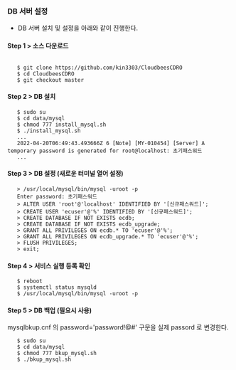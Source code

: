 
### DB 서버 설정

- DB 서버 설치 및 설정을 아래와 같이 진행한다.

#### Step 1 > 소스 다운로드

```console

   $ git clone https://github.com/kin3303/CloudbeesCDRO
   $ cd CloudbeesCDRO
   $ git checkout master
```


#### Step 2 > DB 설치

```console
   $ sudo su
   $ cd data/mysql
   $ chmod 777 install_mysql.sh
   $ ./install_mysql.sh
   ...
   2022-04-20T06:49:43.493666Z 6 [Note] [MY-010454] [Server] A temporary password is generated for root@localhost: 초기패스워드
   ...
```

#### Step 3 > DB 설정 (새로운 터미널 열어 설정)

```console
   > /usr/local/mysql/bin/mysql -uroot -p 
   Enter password: 초기패스워드
   > ALTER USER 'root'@'localhost' IDENTIFIED BY '[신규패스워드]';
   > CREATE USER 'ecuser'@'%' IDENTIFIED BY '[신규패스워드]';
   > CREATE DATABASE IF NOT EXISTS ecdb;
   > CREATE DATABASE IF NOT EXISTS ecdb_upgrade;
   > GRANT ALL PRIVILEGES ON ecdb.* TO 'ecuser'@'%';
   > GRANT ALL PRIVILEGES ON ecdb_upgrade.* TO 'ecuser'@'%';
   > FLUSH PRIVILEGES;
   > exit;
```

#### Step 4 > 서비스 실행 등록 확인

```console
   $ reboot
   $ systemctl status mysqld
   $ /usr/local/mysql/bin/mysql -uroot -p
```

#### Step 5 > DB 백업 (필요시 사용)

mysqlbkup.cnf 의 password='password!@#' 구문을 실제 passord 로 변경한다.

```console
   $ sudo su
   $ cd data/mysql
   $ chmod 777 bkup_mysql.sh
   $ ./bkup_mysql.sh
```

